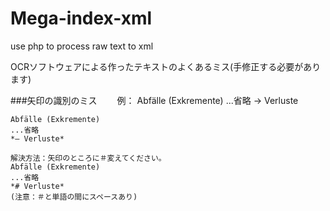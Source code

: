 Mega-index-xml
==============

use php to process raw text to xml

OCRソフトウェアによる作ったテキストのよくあるミス(手修正する必要があります)

###矢印の識別のミス
　　例：
    Abfälle (Exkremente)
    ...省略
    → Verluste
    
    Abfälle (Exkremente)
    ...省略
    *— Verluste*
    
    解決方法：矢印のところに＃変えてください。
    Abfälle (Exkremente)
    ...省略
    *# Verluste*
    (注意：＃と単語の間にスペースあり)
